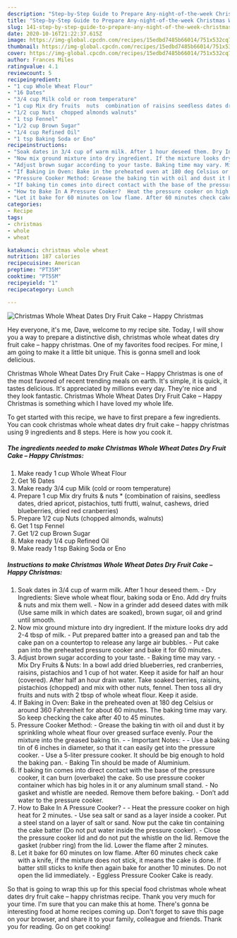 ```yaml
---
description: "Step-by-Step Guide to Prepare Any-night-of-the-week Christmas Whole Wheat Dates Dry Fruit Cake – Happy Christmas"
title: "Step-by-Step Guide to Prepare Any-night-of-the-week Christmas Whole Wheat Dates Dry Fruit Cake – Happy Christmas"
slug: 141-step-by-step-guide-to-prepare-any-night-of-the-week-christmas-whole-wheat-dates-dry-fruit-cake-happy-christmas
date: 2020-10-16T21:22:37.615Z
image: https://img-global.cpcdn.com/recipes/15edbd7485b66014/751x532cq70/christmas-whole-wheat-dates-dry-fruit-cake-happy-christmas-recipe-main-photo.jpg
thumbnail: https://img-global.cpcdn.com/recipes/15edbd7485b66014/751x532cq70/christmas-whole-wheat-dates-dry-fruit-cake-happy-christmas-recipe-main-photo.jpg
cover: https://img-global.cpcdn.com/recipes/15edbd7485b66014/751x532cq70/christmas-whole-wheat-dates-dry-fruit-cake-happy-christmas-recipe-main-photo.jpg
author: Frances Miles
ratingvalue: 4.1
reviewcount: 5
recipeingredient:
- "1 cup Whole Wheat Flour"
- "16 Dates"
- "3/4 cup Milk cold or room temperature"
- "1 cup Mix dry fruits  nuts  combination of raisins seedless dates dried apricot pistachios tutti frutti walnut cashews dried blueberries dried red cranberries"
- "1/2 cup Nuts  chopped almonds walnuts"
- "1 tsp Fennel"
- "1/2 cup Brown Sugar"
- "1/4 cup Refined Oil"
- "1 tsp Baking Soda or Eno"
recipeinstructions:
- "Soak dates in 3/4 cup of warm milk. After 1 hour deseed them. Dry Ingredients: Sieve whole wheat flour, baking soda or Eno. Add dry fruits &amp; nuts and mix them well. Now in a grinder add deseed dates with milk (Use same milk in which dates are soaked), brown sugar, oil and grind until smooth."
- "Now mix ground mixture into dry ingredient. If the mixture looks dry add 2-4 tbsp of milk. Put prepared batter into a greased pan and tab the cake pan on a countertop to release any large air bubbles. Put cake pan into the preheated pressure cooker and bake it for 60 minutes."
- "Adjust brown sugar according to your taste. Baking time may vary. Mix Dry Fruits &amp; Nuts: In a bowl add dried blueberries, red cranberries, raisins, pistachios and 1 cup of hot water. Keep it aside for half an hour (covered). After half an hour drain water. Take soaked berries, raisins, pistachios (chopped) and mix with other nuts, fennel. Then toss all dry fruits and nuts with 2 tbsp of whole wheat flour. Keep it aside."
- "If Baking in Oven: Bake in the preheated oven at 180 deg Celsius or around 360 Fahrenheit for about 60 minutes. The baking time may vary. So keep checking the cake after 40 to 45 minutes."
- "Pressure Cooker Method: Grease the baking tin with oil and dust it by sprinkling whole wheat flour over greased surface evenly. Pour the mixture into the greased baking tin.  Important Notes:  Use a baking tin of 6 inches in diameter, so that it can easily get into the pressure cooker. Use a 5-liter pressure cooker. It should be big enough to hold the baking pan. Baking Tin should be made of Aluminium."
- "If baking tin comes into direct contact with the base of the pressure cooker, it can burn (overbake) the cake. So use pressure cooker container which has big holes in it or any aluminum small stand. No gasket and whistle are needed. Remove them before baking. Don’t add water to the pressure cooker."
- "How to Bake In A Pressure Cooker?  Heat the pressure cooker on high heat for 2 minutes. Use sea salt or sand as a layer inside a cooker. Put a steel stand on a layer of salt or sand. Now put the cake tin containing the cake batter (Do not put water inside the pressure cooker). Close the pressure cooker lid and do not put the whistle on the lid. Remove the gasket (rubber ring) from the lid. Lower the flame after 2 minutes."
- "Let it bake for 60 minutes on low flame. After 60 minutes check cake with a knife, if the mixture does not stick, it means the cake is done. If batter still sticks to knife then again bake for another 10 minutes. Do not open the lid immediately. Eggless Pressure Cooker Cake is ready."
categories:
- Recipe
tags:
- christmas
- whole
- wheat

katakunci: christmas whole wheat 
nutrition: 187 calories
recipecuisine: American
preptime: "PT35M"
cooktime: "PT55M"
recipeyield: "1"
recipecategory: Lunch

---
```



![Christmas Whole Wheat Dates Dry Fruit Cake – Happy Christmas](https://img-global.cpcdn.com/recipes/15edbd7485b66014/751x532cq70/christmas-whole-wheat-dates-dry-fruit-cake-happy-christmas-recipe-main-photo.jpg)

Hey everyone, it's me, Dave, welcome to my recipe site. Today, I will show you a way to prepare a distinctive dish, christmas whole wheat dates dry fruit cake – happy christmas. One of my favorites food recipes. For mine, I am going to make it a little bit unique. This is gonna smell and look delicious.



Christmas Whole Wheat Dates Dry Fruit Cake – Happy Christmas is one of the most favored of recent trending meals on earth. It's simple, it is quick, it tastes delicious. It's appreciated by millions every day. They're nice and they look fantastic. Christmas Whole Wheat Dates Dry Fruit Cake – Happy Christmas is something which I have loved my whole life.


To get started with this recipe, we have to first prepare a few ingredients. You can cook christmas whole wheat dates dry fruit cake – happy christmas using 9 ingredients and 8 steps. Here is how you cook it.

<!--inarticleads1-->

##### The ingredients needed to make Christmas Whole Wheat Dates Dry Fruit Cake – Happy Christmas:

1. Make ready 1 cup Whole Wheat Flour
1. Get 16 Dates
1. Make ready 3/4 cup Milk (cold or room temperature)
1. Prepare 1 cup Mix dry fruits &amp; nuts * (combination of raisins, seedless dates, dried apricot, pistachios, tutti frutti, walnut, cashews, dried blueberries, dried red cranberries)
1. Prepare 1/2 cup Nuts  (chopped almonds, walnuts)
1. Get 1 tsp Fennel
1. Get 1/2 cup Brown Sugar
1. Make ready 1/4 cup Refined Oil
1. Make ready 1 tsp Baking Soda or Eno




<!--inarticleads2-->

##### Instructions to make Christmas Whole Wheat Dates Dry Fruit Cake – Happy Christmas:

1. Soak dates in 3/4 cup of warm milk. After 1 hour deseed them. - Dry Ingredients: Sieve whole wheat flour, baking soda or Eno. Add dry fruits &amp; nuts and mix them well. - Now in a grinder add deseed dates with milk (Use same milk in which dates are soaked), brown sugar, oil and grind until smooth.
1. Now mix ground mixture into dry ingredient. If the mixture looks dry add 2-4 tbsp of milk. - Put prepared batter into a greased pan and tab the cake pan on a countertop to release any large air bubbles. - Put cake pan into the preheated pressure cooker and bake it for 60 minutes.
1. Adjust brown sugar according to your taste. - Baking time may vary. - Mix Dry Fruits &amp; Nuts: In a bowl add dried blueberries, red cranberries, raisins, pistachios and 1 cup of hot water. Keep it aside for half an hour (covered). After half an hour drain water. Take soaked berries, raisins, pistachios (chopped) and mix with other nuts, fennel. Then toss all dry fruits and nuts with 2 tbsp of whole wheat flour. Keep it aside.
1. If Baking in Oven: Bake in the preheated oven at 180 deg Celsius or around 360 Fahrenheit for about 60 minutes. The baking time may vary. So keep checking the cake after 40 to 45 minutes.
1. Pressure Cooker Method: - Grease the baking tin with oil and dust it by sprinkling whole wheat flour over greased surface evenly. Pour the mixture into the greased baking tin. -  - Important Notes: -  - Use a baking tin of 6 inches in diameter, so that it can easily get into the pressure cooker. - Use a 5-liter pressure cooker. It should be big enough to hold the baking pan. - Baking Tin should be made of Aluminium.
1. If baking tin comes into direct contact with the base of the pressure cooker, it can burn (overbake) the cake. So use pressure cooker container which has big holes in it or any aluminum small stand. - No gasket and whistle are needed. Remove them before baking. - Don’t add water to the pressure cooker.
1. How to Bake In A Pressure Cooker? -  - Heat the pressure cooker on high heat for 2 minutes. - Use sea salt or sand as a layer inside a cooker. Put a steel stand on a layer of salt or sand. Now put the cake tin containing the cake batter (Do not put water inside the pressure cooker). - Close the pressure cooker lid and do not put the whistle on the lid. Remove the gasket (rubber ring) from the lid. Lower the flame after 2 minutes.
1. Let it bake for 60 minutes on low flame. After 60 minutes check cake with a knife, if the mixture does not stick, it means the cake is done. If batter still sticks to knife then again bake for another 10 minutes. Do not open the lid immediately. - Eggless Pressure Cooker Cake is ready.




So that is going to wrap this up for this special food christmas whole wheat dates dry fruit cake – happy christmas recipe. Thank you very much for your time. I'm sure that you can make this at home. There's gonna be interesting food at home recipes coming up. Don't forget to save this page on your browser, and share it to your family, colleague and friends. Thank you for reading. Go on get cooking!
